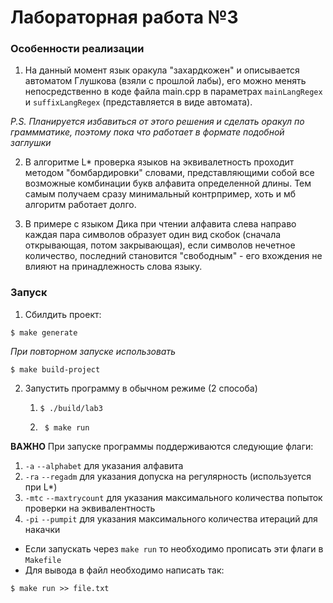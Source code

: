 # Лабораторная работа №3

### Особенности реализации

1) На данный момент язык оракула "захардкожен" и описывается автоматом Глушкова (взяли с прошлой лабы), его можно менять
непосредственно в коде файла main.cpp в параметрах `mainLangRegex` и `suffixLangRegex` (представляется в виде автомата).

*P.S. Планируется избавиться от этого решения и сделать оракул по граммматике, поэтому пока что работает в формате подобной заглушки*


2) В алгоритме L* проверка языков на эквивалетность проходит методом "бомбардировки" словами, представляющими собой
все возможные комбинации букв алфавита определенной длины. Тем самым получаем сразу минимальный контрпример, хоть и мб
алгоритм работает долго.

3) В примере с языком Дика при чтении алфавита слева направо каждая пара символов образует
один вид скобок (сначала открывающая, потом закрывающая), если символов нечетное количество, последний становится "свободным" - его вхождения не влияют на принадлежность слова языку. 


### Запуск
1) Сбилдить проект:
```
$ make generate
```
*При повторном запуске использовать*
```
$ make build-project
```
2) Запустить программу в обычном режиме (2 способа)
    1) ```
       $ ./build/lab3
       ```
    2) ```
        $ make run 
       ```
**ВАЖНО** При запуске программы поддерживаются следующие флаги:

1) `-a` `--alphabet` для указания алфавита
2) `-ra` `--regadm` для указания допуска на регулярность (используется при L*)
3) `-mtc` `--maxtrycount` для указания максимального количества попыток проверки на эквивалентность
4) `-pi` `--pumpit` для указания максимального количества итераций для накачки

* Если запускать через `make run` то необходимо прописать эти флаги в `Makefile`
* Для вывода в файл необходимо написать так:
```
$ make run >> file.txt 
```
